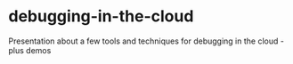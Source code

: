 # debugging-in-the-cloud
Presentation about a few tools and techniques for debugging in the cloud - plus demos
